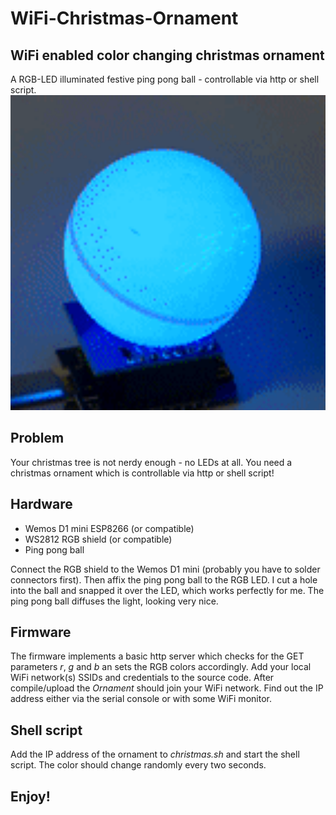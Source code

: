 # WiFi-Christmas-Ornament

## WiFi enabled color changing christmas ornament
A RGB-LED illuminated festive ping pong ball - controllable via http or shell script.
<img src="assets/christmas-ornament.gif" width=600>
## Problem
Your christmas tree is not nerdy enough - no LEDs at all. You need a christmas ornament which is controllable via http or shell script!

## Hardware
* Wemos D1 mini ESP8266 (or compatible)
* WS2812 RGB shield (or compatible)
* Ping pong ball

Connect the RGB shield to the Wemos D1 mini (probably you have to solder connectors first).
Then affix the ping pong ball to the RGB LED. I cut a hole into the ball and snapped it over the LED, which works perfectly for me. The ping pong ball diffuses the light, looking very nice.

## Firmware
The firmware implements a basic http server which checks for the GET parameters *r*, *g* and *b* an sets the RGB colors accordingly.
Add your local WiFi network(s) SSIDs and credentials to the source code. After compile/upload the *Ornament* should join your WiFi network. Find out the IP address either via the serial console or with some WiFi monitor.

## Shell script
Add the IP address of the ornament to *christmas.sh* and start the shell script. The color should change randomly every two seconds.

## Enjoy!
